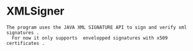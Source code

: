 # XMLSigner
    The program uses the JAVA XML SIGNATURE API to sign and verify xml signatures . 
      For now it only supports  envelopped signatures with x509 certificates .
